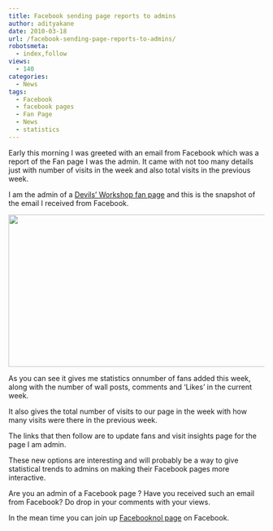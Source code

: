 ```yaml
---
title: Facebook sending page reports to admins
author: adityakane
date: 2010-03-18
url: /facebook-sending-page-reports-to-admins/
robotsmeta:
  - index,follow
views:
  - 140
categories:
  - News
tags:
  - Facebook
  - facebook pages
  - Fan Page
  - News
  - statistics
---
```

Early this morning I was greeted with an email from Facebook which was a report of the Fan page I was the admin. It came with not too many details just with number of visits in the week and also total visits in the previous week.

I am the admin of a <a href="http://www.facebook.com/pages/Devils-Workshop/88186042363" onclick="_gaq.push(['_trackEvent', 'outbound-article', 'http://www.facebook.com/pages/Devils-Workshop/88186042363', 'Devils&#8217; Workshop fan page']);" >Devils&#8217; Workshop fan page</a> and this is the snapshot of the email I received from Facebook.

<a href="http://fbknol.com/2010/03/18/facebook-sending-page-reports-to-admins/facebook_page_reports/" onclick="_gaq.push(['_trackEvent', 'outbound-article', 'http://fbknol.com/2010/03/18/facebook-sending-page-reports-to-admins/facebook_page_reports/', '']);" rel="attachment wp-att-1065"><img class="alignnone size-full  wp-image-54467" src="http://cdn.devilsworkshop.org/files/2010/03/facebook_page_reports.png" alt="" width="557" height="299" /></a>

As you can see it gives me statistics onnumber of fans added this week, along with the number of wall posts, comments and &#8216;Likes&#8217; in the current week.

It also gives the total number of visits to our page in the week with how many visits were there in the previous week.

The links that then follow are to update fans and visit insights page for the page I am admin.

These new options are interesting and will probably be a way to give statistical trends to admins on making their Facebook pages more interactive.

Are you an admin of a Facebook page ? Have you received such an email from Facebook? Do drop in your comments with your views.

In the mean time you can join up <a href="http://www.facebook.com/FbKnol?ref=ts" onclick="_gaq.push(['_trackEvent', 'outbound-article', 'http://www.facebook.com/FbKnol?ref=ts', 'Facebooknol page']);" >Facebooknol page</a> on Facebook.
